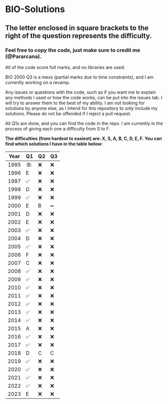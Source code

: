 # BIO-Solutions

## The letter enclosed in square brackets to the right of the question represents the difficulty.

### Feel free to copy the code, just make sure to credit me (@Pararcana).

All of the code score full marks, and no libraries are used.

BIO 2000 Q3 is a mess (partial marks due to time constraints), and I am currently working on a revamp.

Any issues or questions with the code, such as if you want me to explain any methods I used or how the code works, can be put into the issues tab. I will try to answer them to the best of my ability. I am not looking for solutions by anyone else, as I intend for this repository to only include my solutions. Please do not be offended if I reject a pull request.

All Q1s are done, and you can find the code in the repo. I am currently in the process of giving each one a difficulty from S to F.

**The difficulties (from hardest to easiest) are: X, S, A, B, C, D, E, F. You can find which solutions I have in the table below:**

|Year| Q1| Q2| Q3|
|---|---|---|---|
|1995|:B:|❌|❌|
|1996|E|❌|❌|
|1997|✅|❌|❌|
|1998|D|❌|❌|
|1999|✅|❌|❌|
|2000|E|B|➖|
|2001|D|❌|❌|
|2002|E|❌|❌|
|2003|✅|❌|❌|
|2004|D|❌|❌|
|2005|✅|❌|❌|
|2006|F|❌|❌|
|2007|C|❌|❌|
|2008|✅|❌|❌|
|2009|✅|❌|❌|
|2010|✅|❌|❌|
|2011|✅|❌|❌|
|2012|✅|❌|❌|
|2013|✅|❌|❌|
|2014|✅|❌|❌|
|2015|A|❌|❌|
|2016|✅|❌|❌|
|2017|✅|❌|❌|
|2018|D|C|C|
|2019|✅|❌|❌|
|2020|✅|❌|❌|
|2021|✅|❌|❌|
|2022|✅|❌|❌|
|2023|E|❌|❌|

